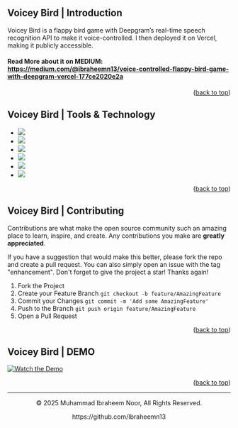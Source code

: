<a name="readme-top"></a>
## Voicey Bird | Introduction

Voicey Bird is a flappy bird game with Deepgram’s real-time speech recognition API to make it voice-controlled. I then deployed it on Vercel, making it publicly accessible.

#### Read More about it on MEDIUM: https://medium.com/@ibraheemn13/voice-controlled-flappy-bird-game-with-deepgram-vercel-177ce2020e2a

<p align="right">(<a href="#readme-top">back to top</a>)</p>

## Voicey Bird | Tools & Technology
* <img src="https://img.shields.io/badge/HTML5-E34F26?style=for-the-badge&logo=html5&logoColor=white" />
* <img src="https://img.shields.io/badge/CSS3-1572B6?style=for-the-badge&logo=css3&logoColor=white" />
* <img src="	https://img.shields.io/badge/Vercel-000000?style=for-the-badge&logo=vercel&logoColor=white" />
* <img src="https://img.shields.io/badge/JavaScript-323330?style=for-the-badge&logo=javascript&logoColor=F7DF1E" />
* <img src="	https://img.shields.io/badge/Vercel-000000?style=for-the-badge&logo=deepgram&logoColor=white" />
* <img src="https://img.shields.io/badge/Visual_Studio_Code-0078D4?style=for-the-badge&logo=visual%20studio%20code&logoColor=white" />

<p align="right">(<a href="#readme-top">back to top</a>)</p>

## Voicey Bird | Contributing

Contributions are what make the open source community such an amazing place to learn, inspire, and create. Any contributions you make are **greatly appreciated**.

If you have a suggestion that would make this better, please fork the repo and create a pull request. You can also simply open an issue with the tag "enhancement".
Don't forget to give the project a star! Thanks again!

1. Fork the Project
2. Create your Feature Branch `git checkout -b feature/AmazingFeature`
3. Commit your Changes `git commit -m 'Add some AmazingFeature'`
4. Push to the Branch `git push origin feature/AmazingFeature`
5. Open a Pull Request

<p align="right">(<a href="#readme-top">back to top</a>)</p>

## Voicey Bird | DEMO
[![Watch the Demo](https://img.youtube.com/vi/RSa8ccItmaE/0.jpg)](https://youtu.be/RSa8ccItmaE)

  
<p align="right">(<a href="#readme-top">back to top</a>)</p>

---
<p align="center"> © 2025 Muhammad Ibraheem Noor, All Rights Reserved. </p>
<p align="center">
https://github.com/Ibraheemn13
</p>
